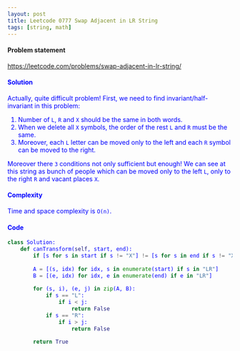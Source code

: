```yaml
---
layout: post
title: Leetcode 0777 Swap Adjacent in LR String
tags: [string, math]
---
```


#### Problem statement

<a href="https://leetcode.com/problems/swap-adjacent-in-lr-string/"> <font color = blue>https://leetcode.com/problems/swap-adjacent-in-lr-string/

#### Solution
Actually, quite difficult problem! First, we need to find invariant/half-invariant in this problem:

1. Number of `L`, `R` and `X` should be the same in both words.
2. When we delete all `X` symbols, the order of the rest `L` and `R` must be the same.
3. Moreover, each `L` letter can be moved only to the left and each `R` symbol can be moved to the right.

Moreover there `3` conditions not only sufficient but enough! We can see at this string as bunch of people which can be moved only to the left `L`, only to the right `R` and vacant places `X`.

#### Complexity
Time and space complexity is `O(n)`.

#### Code
```python
class Solution:
    def canTransform(self, start, end):
        if [s for s in start if s != "X"] != [s for s in end if s != "X"]: return False
        
        A = [(s, idx) for idx, s in enumerate(start) if s in "LR"]
        B = [(e, idx) for idx, e in enumerate(end) if e in "LR"]
    
        for (s, i), (e, j) in zip(A, B):
            if s == "L":
                if i < j:
                    return False
            if s == "R":
                if i > j:
                    return False
                
        return True
```

